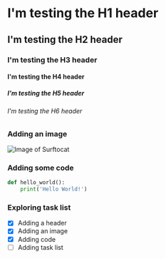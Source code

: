 # I'm testing the H1 header
## I'm testing the H2 header
### I'm testing the H3 header
#### I'm testing the H4 header
##### I'm testing the H5 header
###### I'm testing the H6 header

### Adding an image
![Image of Surftocat](https://octodex.github.com/images/surftocat.png)


### Adding some code

```python
def hello_world():
    print('Hello World!')
```

### Exploring task list

- [x] Adding a header
- [x] Adding an image
- [x] Adding code
- [ ] Adding task list
